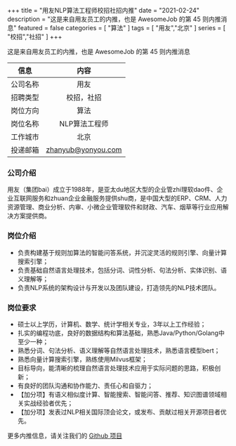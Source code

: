 +++
title = "用友NLP算法工程师校招社招内推"
date = "2021-02-24"
description = "这是来自用友员工的内推，也是 AwesomeJob 的第 45 则内推消息"
featured = false
categories = [
    "算法"
]
tags = [
    "用友","北京"
]
series = [
    "校招","社招"
]
+++

这是来自用友员工的内推，也是 AwesomeJob 的第 45 则内推消息
<!--more-->

| 信息 | 内容 |
| :-----:| :----: |
| 公司名称 | 用友 |
| 招聘类型 | 校招，社招 |
| 岗位方向 | 算法 |
| 岗位名称 | NLP算法工程师 |
| 工作城市 | 北京 |
| 投递邮箱 | zhanyub@yonyou.com |

### 公司介绍

用友（集团bai）成立于1988年，是亚太du地区大型的企业管zhi理软dao件、企业互联网服务和zhuan企业金融服务提供shu商，是中国大型的ERP、CRM、人力资源管理、商业分析、内审、小微企业管理软件和财政、汽车、烟草等行业应用解决方案提供商。

### 岗位介绍

- 负责构建基于规则加算法的智能问答系统，并沉淀灵活的规则引擎、向量计算搜索引擎；
- 负责基础自然语言处理技术，包括分词、词性分析、句法分析、实体识别、语义理解等；
- 负责NLP系统的架构设计与开发以及团队建设，打造领先的NLP技术团队。

### 岗位要求

- 硕士以上学历，计算机、数学、统计学相关专业，3年以上工作经验；
- 扎实的编程功底，良好的数据结构和算法基础，熟悉Java/Python/Golang中至少一种；
- 熟悉分词、句法分析、语义理解等自然语言处理技术，熟悉语言模型bert；
- 熟悉向量计算搜索引擎，熟练使用Milvus框架；
- 目标导向，能清晰的梳理自然语言处理技术应用于实际问题的思路，积极创新；
- 有良好的团队沟通和协作能力、责任心和自驱力；
- 【加分项】有语义相似度计算、智能搜索、智能问答、推荐、知识图谱领域相关实战经验者优先；
- 【加分项】发表过NLP相关国际顶会论文，或发布、贡献过相关开源项目者优先。

更多内推信息，请关注我们的 [Github 项目](https://github.com/Dikea/AwesomeJob)

